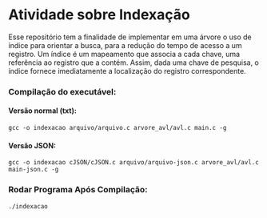 # Atividade sobre Indexação

Esse repositório tem a finalidade de implementar em uma árvore o uso de índice para orientar a busca, para a redução do tempo de acesso a um registro. 
Um índice é um mapeamento que associa a cada chave, uma referência ao registro que a contém. Assim, dada uma chave de pesquisa, o índice fornece imediatamente a localização do registro correspondente.

### Compilação do executável:
#### Versão normal (txt):
```gcc -o indexacao arquivo/arquivo.c arvore_avl/avl.c main.c -g```
#### Versão JSON:
```gcc -o indexacao cJSON/cJSON.c arquivo/arquivo-json.c arvore_avl/avl.c main-json.c -g```

### Rodar Programa Após Compilação:
```./indexacao```
